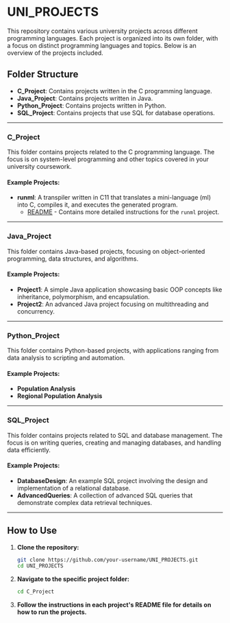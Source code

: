 # UNI_PROJECTS

This repository contains various university projects across different programming languages. Each project is organized into its own folder, with a focus on distinct programming languages and topics. Below is an overview of the projects included.

## Folder Structure

- **C_Project**: Contains projects written in the C programming language.
- **Java_Project**: Contains projects written in Java.
- **Python_Project**: Contains projects written in Python.
- **SQL_Project**: Contains projects that use SQL for database operations.

---

### C_Project

This folder contains projects related to the C programming language. The focus is on system-level programming and other topics covered in your university coursework.

#### Example Projects:
- **runml**: A transpiler written in C11 that translates a mini-language (ml) into C, compiles it, and executes the generated program. 
  - [README](./C_Project/README.md) - Contains more detailed instructions for the `runml` project.

---

### Java_Project

This folder contains Java-based projects, focusing on object-oriented programming, data structures, and algorithms.

#### Example Projects:
- **Project1**: A simple Java application showcasing basic OOP concepts like inheritance, polymorphism, and encapsulation.
- **Project2**: An advanced Java project focusing on multithreading and concurrency.

---

### Python_Project

This folder contains Python-based projects, with applications ranging from data analysis to scripting and automation.

#### Example Projects:
- **Population Analysis**
- **Regional Population Analysis**

---

### SQL_Project

This folder contains projects related to SQL and database management. The focus is on writing queries, creating and managing databases, and handling data efficiently.

#### Example Projects:
- **DatabaseDesign**: An example SQL project involving the design and implementation of a relational database.
- **AdvancedQueries**: A collection of advanced SQL queries that demonstrate complex data retrieval techniques.

---

## How to Use

1. **Clone the repository:**
   ```bash
   git clone https://github.com/your-username/UNI_PROJECTS.git
   cd UNI_PROJECTS
2. **Navigate to the specific project folder:**
   ```bash
   cd C_Project
4. **Follow the instructions in each project's README file for details on how to run the projects.**
